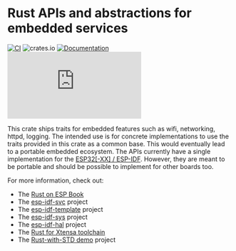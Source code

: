 # Rust APIs and abstractions for embedded services

[![CI](https://github.com/esp-rs/embedded-svc/actions/workflows/ci.yml/badge.svg)](https://github.com/esp-rs/embedded-svc/actions/workflows/ci.yml)
![crates.io](https://img.shields.io/crates/v/embedded-svc.svg)
[![Documentation](https://docs.rs/embedded-svc/badge.svg)](https://docs.rs/embedded-svc)
[![Matrix](https://img.shields.io/matrix/esp-rs:matrix.org?label=join%20matrix&color=BEC5C9&logo=matrix)](https://matrix.to/#/#esp-rs:matrix.org)

This crate ships traits for embedded features such as wifi, networking, httpd, logging.
The intended use is for concrete implementations to use the traits provided in this crate as a common base.
This would eventually lead to a portable embedded ecosystem. The APIs currently have a single implementation for the [ESP32[-XX] / ESP-IDF](https://github.com/esp-rs/esp-idf-svc).
However, they are meant to be portable and should be possible to implement for other boards too.

For more information, check out:
* The [Rust on ESP Book](https://esp-rs.github.io/book/)
* The [esp-idf-svc](https://github.com/esp-rs/esp-idf-svc) project
* The [esp-idf-template](https://github.com/esp-rs/esp-idf-template) project
* The [esp-idf-sys](https://github.com/esp-rs/esp-idf-sys) project
* The [esp-idf-hal](https://github.com/esp-rs/esp-idf-hal) project
* The [Rust for Xtensa toolchain](https://github.com/esp-rs/rust-build)
* The [Rust-with-STD demo](https://github.com/ivmarkov/rust-esp32-std-demo) project

